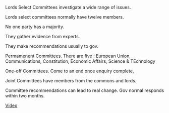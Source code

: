Lords Select Committees investigate a wide range of issues.

Lords select committees normally have twelve members.

No one party has a majority.

They gather evidence from experts.

They make recommendations usually to gov.

Permamenent Committees.
There are five : European Union, Communications, Constitution, Economic Affairs, Science & TEchnology

One-off Committees.
Come to an end once enquiry complete,

Joint Committees have members from the commons and lords.

Committee recommendations can lead to real change.
Gov normal responds within two months.

[Video](https://www.youtube.com/watch?v=wpNbwyNk_5M)